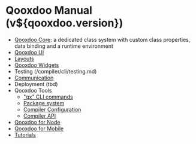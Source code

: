 # Qooxdoo Manual (v${qooxdoo.version})

- [Qooxdoo Core](core/): a dedicated class system with custom class properties,
data binding and a runtime environment
- [Qooxdoo UI](gui/)
- [Layouts](layout/)
- [Qooxdoo Widgets](widget/)
- Testing (/compiler/cli/testing.md)
- [Communication](communication/)
- Deployment (tbd)
- Qooxdoo Tools
  - ["qx" CLI commands](cli/commands.md)
  - [Package system](cli/packages.md)
  - [Compiler Configuration](configuration/overview.md)
  - [Compiler API](compiler/API.md)
- [Qooxdoo for Node](server/)
- [Qooxdoo for Mobile](mobile/)
- [Tutorials](tutorial/)
